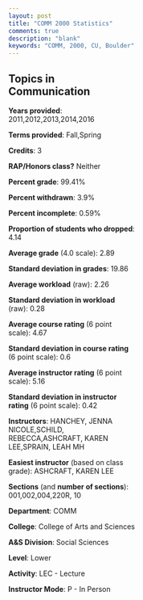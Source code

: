 ```yaml
---
layout: post
title: "COMM 2000 Statistics"
comments: true
description: "blank"
keywords: "COMM, 2000, CU, Boulder"
--- 
```

<head>
<script src="https://ajax.googleapis.com/ajax/libs/jquery/2.1.3/jquery.min.js"></script>
<script src="https://dl.dropboxusercontent.com/s/pc42nxpaw1ea4o9/highcharts.js?dl=0"></script>
<!-- <script src="../assets/js/highcharts.js"></script> -->
<style type="text/css">@font-face {
	font-family: "Bebas Neue";
	src: url(https://www.filehosting.org/file/details/544349/BebasNeue%20Regular.otf) format("opentype");
	}
	h1.Bebas { 
		font-family: "Bebas Neue", Verdana, Tahoma;
	}
</style>
</head>
<body>
	<div id="container" style="float: right; width: 45%; height: 88%; margin-left: 2.5%; margin-right: 2.5%;"></div>
	<script language="JavaScript">
		$(document).ready(function() {
		var chart = {type: 'column'};
		var title = {text: 'Grade Distribution'};
		var xAxis = {categories: ['A','B','C','D','F'],crosshair: true};
		var yAxis = {min: 0,title: {text: 'Percentage'}};
		var tooltip = {headerFormat: '<center><b><span style="font-size:20px">{point.key}</span></b></center>',
		               pointFormat: '<td style="padding:0"><b>{point.y:.1f}%</b></td>',
		               footerFormat: '</table>',shared: true,useHTML: true};
		var plotOptions = {column: {pointPadding: 0.0,borderWidth: 0}};  
		var credits = {enabled: false};var series= [{name: 'Percent',data: [26.09,47.2,20.5,3.73,2.48,]}];
		var json = {};
		json.chart = chart;
		json.title = title;
		json.tooltip = tooltip;
		json.xAxis = xAxis;
		json.yAxis = yAxis;  
		json.series = series;
		json.plotOptions = plotOptions;  
		json.credits = credits;
		$('#container').highcharts(json);
	});
	</script>
</body>
			   
## Topics in Communication

**Years provided**: 2011,2012,2013,2014,2016

**Terms provided**: Fall,Spring

**Credits**: 3

**RAP/Honors class?** Neither

**Percent grade**: 99.41%

**Percent withdrawn**: 3.9%

**Percent incomplete**: 0.59%

**Proportion of students who dropped**: 4.14

**Average grade** (4.0 scale): 2.89

**Standard deviation in grades**: 19.86

**Average workload** (raw): 2.26

**Standard deviation in workload** (raw): 0.28

**Average course rating** (6 point scale): 4.67

**Standard deviation in course rating** (6 point scale): 0.6

**Average instructor rating** (6 point scale): 5.16

**Standard deviation in instructor rating** (6 point scale): 0.42

**Instructors**: HANCHEY, JENNA NICOLE,SCHILD, REBECCA,ASHCRAFT, KAREN LEE,SPRAIN, LEAH MH

**Easiest instructor** (based on class grade): ASHCRAFT, KAREN LEE

**Sections** (and **number of sections**): 001,002,004,220R, 10

**Department**: COMM

**College**: College of Arts and Sciences

**A&S Division**: Social Sciences

**Level**: Lower

**Activity**: LEC - Lecture

**Instructor Mode**: P  - In Person